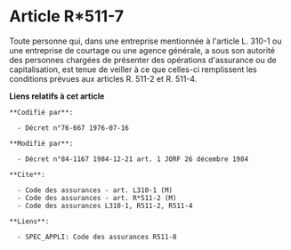 # Article R*511-7

Toute personne qui, dans une entreprise mentionnée à l'article L. 310-1 ou une entreprise de courtage ou une agence générale,
a sous son autorité des personnes chargées de présenter des opérations d'assurance ou de capitalisation, est tenue de veiller
à ce que celles-ci remplissent les conditions prévues aux articles R. 511-2 et R. 511-4.

**Liens relatifs à cet article**

	**Codifié par**:

	  - Décret n°76-667 1976-07-16

	**Modifié par**:

	  - Décret n°84-1167 1984-12-21 art. 1 JORF 26 décembre 1984

	**Cite**:

	  - Code des assurances - art. L310-1 (M)
	  - Code des assurances - art. R*511-2 (M)
	  - Code des assurances L310-1, R511-2, R511-4

	**Liens**:

	  - SPEC_APPLI: Code des assurances R511-8
